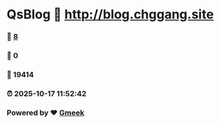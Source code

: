 # QsBlog :link: http://blog.chggang.site 
### :page_facing_up: [8](http://blog.chggang.site/tag.html) 
### :speech_balloon: 0 
### :hibiscus: 19414 
### :alarm_clock: 2025-10-17 11:52:42 
### Powered by :heart: [Gmeek](https://github.com/Meekdai/Gmeek)
